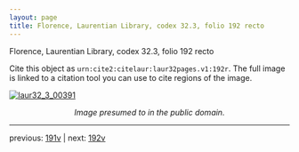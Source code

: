 ```yaml
---
layout: page
title: Florence, Laurentian Library, codex 32.3, folio 192 recto
---
```


Florence, Laurentian Library, codex 32.3, folio 192 recto

Cite this object as `urn:cite2:citelaur:laur32pages.v1:192r`.  The full image is linked to a citation tool you can use to cite regions of the image.

[![laur32_3_00391](http://www.homermultitext.org/iipsrv?IIIF=/project/homer/pyramidal/deepzoom/citelaur/laur32imgs/v1/laur32_3_00391.tif/full/800,/0/default.jpg)](http://www.homermultitext.org/ict2/?urn=urn:cite2:citelaur:laur32imgs.v1:laur32_3_00391) 

<p style="text-align: center; font-style: italic;">Image presumed to in the public domain.</p>

---

previous: [191v](../191v/) | next: [192v](../192v/)